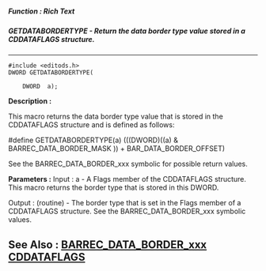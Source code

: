 ##### Function : Rich Text
##### GETDATABORDERTYPE - Return the data border type value stored in a CDDATAFLAGS structure.
---
```
#include <editods.h>
DWORD GETDATABORDERTYPE(

	DWORD  a);
```
**Description :**

This macro returns the data border type value that is stored in the CDDATAFLAGS 
structure and is defined as follows:

#define GETDATABORDERTYPE(a) (((DWORD)((a) & BARREC_DATA_BORDER_MASK )) + 
BAR_DATA_BORDER_OFFSET)

See the BARREC_DATA_BORDER_xxx symbolic for possible return values.

**Parameters :**
Input :
a  -  A Flags member of the CDDATAFLAGS structure.  This macro returns the border type that is stored in this DWORD.

Output :
(routine)  -  The border type that is set in the Flags member of a CDDATAFLAGS structure.  See the BARREC_DATA_BORDER_xxx symbolic values.



**See Also :**
[BARREC_DATA_BORDER_xxx](/domino-c-api-docs/reference/Symb/BARREC_DATA_BORDER_xxx)
[CDDATAFLAGS](/domino-c-api-docs/reference/Data/CDDATAFLAGS)
---
